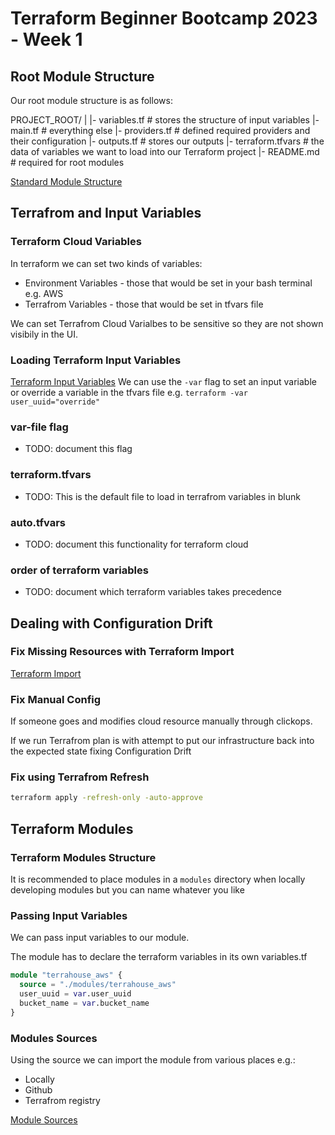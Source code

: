# Terraform Beginner Bootcamp 2023 - Week 1

## Root Module Structure

Our root module structure is as follows:

PROJECT_ROOT/
|
|- variables.tf            # stores the structure of input variables
|- main.tf                 # everything else
|- providers.tf            # defined required providers and their configuration
|- outputs.tf              # stores our outputs
|- terraform.tfvars        # the data of variables we want to load into our Terraform project
|- README.md               # required for root modules


[Standard Module Structure](https://developer.hashicorp.com/terraform/language/modules/develop/structure)

## Terrafrom and Input Variables
### Terraform Cloud Variables

In terraform we can set two kinds of variables:
- Environment Variables - those that would be set in your bash terminal e.g. AWS
- Terrafrom Variables - those that would be set in tfvars file

We can set Terrafrom Cloud Varialbes to be sensitive so they are not shown visibily in the UI.

### Loading Terraform Input Variables
[Terraform Input Variables](https://developer.hashicorp.com/terraform/language/values/variables)
We can use the `-var` flag to set an input variable or override a variable in the tfvars file e.g. `terraform -var user_uuid="override"`

### var-file flag

- TODO: document this flag

### terraform.tfvars

- TODO: This is the default file to load in terrafrom variables in blunk

### auto.tfvars

- TODO: document this functionality for terraform cloud

### order of terraform variables

- TODO: document which terraform variables takes precedence


## Dealing with Configuration Drift

### Fix Missing Resources with Terraform Import

[Terraform Import](https://developer.hashicorp.com/terraform/language/import)

### Fix Manual Config

If someone goes and modifies cloud resource manually through clickops.

If we run Terrafrom plan is with attempt to put our infrastructure back into the expected state fixing Configuration Drift

### Fix using Terrafrom Refresh

```sh
terraform apply -refresh-only -auto-approve
```

## Terraform Modules

### Terraform Modules Structure

It is recommended to place modules in a `modules` directory when locally developing modules but you can name whatever you like

### Passing Input Variables

We can pass input variables to our module.

The module has to declare the terraform variables in its own variables.tf

```tf
module "terrahouse_aws" {
  source = "./modules/terrahouse_aws"
  user_uuid = var.user_uuid
  bucket_name = var.bucket_name
}
```

### Modules Sources

Using the source we can import the module from various places e.g.: 
- Locally
- Github
- Terrafrom registry

[Module Sources](https://developer.hashicorp.com/terraform/language/modules/sources)